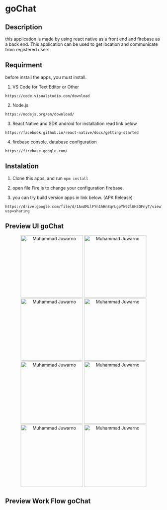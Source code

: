 # goChat

## Description

this application is made by using react native as a front end and firebase as a back end. This application can be used to get location and communicate from registered users

## Requirment
before install the apps, you must install.

1. VS Code for Text Editor or Other
```
https://code.visualstudio.com/download
```
2. Node.js 
```
https://nodejs.org/en/download/
```
3. React Native and SDK android for installation read link below
```
https://facebook.github.io/react-native/docs/getting-started
```
4. firebase console. database configuration
```
https://firebase.google.com/
```

## Instalation

1. Clone this apps, and run    `npm install`

2. open file Fire.js to change your configuration firebase.

3. you can try build version apps in link below. (APK Release)
```
https://drive.google.com/file/d/1AvAMLlFYn1hHn8qrLgpYk92lGH3OFnyT/view?usp=sharing
```

## Preview UI goChat
<p align='center'>
<span>
<tr>
  <td><img src="https://github.com/muhRobai/goChat/blob/master/assets/image/image1%20(1).png" width="200px;" alt="Muhammad Juwarno"/></td>
</tr>
<tr>
  <td><img src="https://github.com/muhRobai/goChat/blob/master/assets/image/image1%20(3).png" width="200px;" alt="Muhammad Juwarno"/></td>
  <td><img src="https://github.com/muhRobai/goChat/blob/master/assets/image/image1%20(4).png" width="200px;" alt="Muhammad Juwarno"/></td>
</tr>
<tr>
  <td><img src="https://github.com/muhRobai/goChat/blob/master/assets/image/image1%20(5).png" width="200px;" alt="Muhammad Juwarno"/></td>
  <td><img src="https://github.com/muhRobai/goChat/blob/master/assets/image/image1%20(6).png" width="200px;" alt="Muhammad Juwarno"/></td>
</tr>
 <tr>
   <td><img src="https://github.com/muhRobai/goChat/blob/master/assets/image/image1%20(7).png" width="200px;" alt="Muhammad Juwarno"/></td>
  <td><img src="https://github.com/muhRobai/goChat/blob/master/assets/image/image1%20(8).png" width=200px;" alt="Muhammad Juwarno"/></td>
 </td>
  <td><img src="https://github.com/muhRobai/goChat/blob/master/assets/image/image1%20(9).png" width="200px;" alt="Muhammad Juwarno"/></td>
</tr>
  
</span>
</p>

## Preview Work Flow goChat


